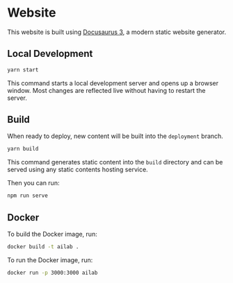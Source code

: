 # Website

This website is built using [Docusaurus 3](https://docusaurus.io/), a modern
static website generator.

## Local Development

```bash
yarn start
```

This command starts a local development server and opens up a browser window.
Most changes are reflected live without having to restart the server.

## Build

When ready to deploy, new content will be built into the `deployment` branch.

```bash
yarn build
```

This command generates static content into the `build` directory and can be
served using any static contents hosting service.

Then you can run:

```bash
npm run serve
```

## Docker

To build the Docker image, run:

```bash
docker build -t ailab .
```

To run the Docker image, run:

```bash
docker run -p 3000:3000 ailab
```
